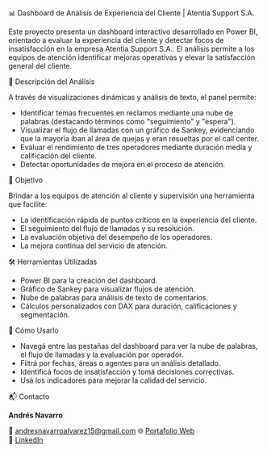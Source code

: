 📊 Dashboard de Análisis de Experiencia del Cliente | Atentia Support S.A.

Este proyecto presenta un dashboard interactivo desarrollado en Power BI, orientado a evaluar la experiencia del cliente y detectar focos de insatisfacción en la empresa Atentia Support S.A.. El análisis permite a los equipos de atención identificar mejoras operativas y elevar la satisfacción general del cliente.


🧠 Descripción del Análisis

A través de visualizaciones dinámicas y análisis de texto, el panel permite:

- Identificar temas frecuentes en reclamos mediante una nube de palabras (destacando términos como "seguimiento" y "espera").
- Visualizar el flujo de llamadas con un gráfico de Sankey, evidenciando que la mayoría iban al área de quejas y eran resueltas por el call center.
- Evaluar el rendimiento de tres operadores mediante duración media y calificación del cliente.
- Detectar oportunidades de mejora en el proceso de atención.


🎯 Objetivo

Brindar a los equipos de atención al cliente y supervisión una herramienta que facilite:

- La identificación rápida de puntos críticos en la experiencia del cliente.
- El seguimiento del flujo de llamadas y su resolución.
- La evaluación objetiva del desempeño de los operadores.
- La mejora continua del servicio de atención.


🛠️ Herramientas Utilizadas

- Power BI para la creación del dashboard.
- Gráfico de Sankey para visualizar flujos de atención.
- Nube de palabras para análisis de texto de comentarios.
- Cálculos personalizados con DAX para duración, calificaciones y segmentación.


🚀 Cómo Usarlo

- Navegá entre las pestañas del dashboard para ver la nube de palabras, el flujo de llamadas y la evaluación por operador.
- Filtrá por fechas, áreas o agentes para un análisis detallado.
- Identificá focos de insatisfacción y tomá decisiones correctivas.
- Usá los indicadores para mejorar la calidad del servicio.


📬 Contacto

**Andrés Navarro**  

📧 andresnavarroalvarez15@gmail.com
🌐 [Portafolio Web](https://andres-navarro-portfolio.netlify.app)  
🔗 [LinkedIn](https://www.linkedin.com/in/andr%C3%A9s-navarro77/)


